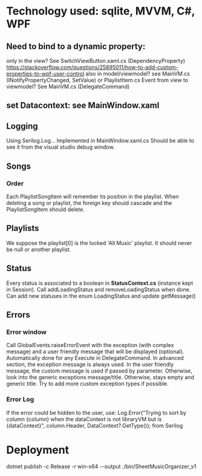 ﻿# Technology used: sqlite, MVVM, C#, WPF

## Need to bind to a dynamic property:
only in the view? See SwitchViewButton.xaml.cs (DependencyProperty)
	https://stackoverflow.com/questions/25895011/how-to-add-custom-properties-to-wpf-user-control
also in model/viewmodel? see MainVM.cs (INotifyPropertyChanged, SetValue) or PlaylistItem.cs
Event from view to viewmodel? See MainVM.cs (DelegateCommand)

## set Datacontext: see MainWindow.xaml

## Logging
Using Serilog.Log... Implemented in MainWindow.xaml.cs
Should be able to see it from the visual studio debug window.

## Songs
### Order
Each PlaylistSongItem will remember its position in the playlist.
When deleting a song or playlist, the foreign key should cascade and the PlaylistSongItem should delete.

## Playlists
We suppose the playlist[0] is the locked 'All Music' playlist. It should never be null or another playlist.

## Status
Every status is associated to a boolean in **StatusContext.cs** (instance kept in Session).
Call addLoadingStatus and removeLoadingStatus when done.
Can add new statuses in the enum LoadingStatus and update getMessage()

## Errors
### Error window
Call GlobalEvents.raiseErrorEvent with the exception (with complex message) and a user friendly message that will be displayed (optional).
Automatically done for any Execute in DelegateCommand.
In advanced section, the exception message is always used. In the user friendly message, the custom message is used if passed by parameter.
Otherwise, look into the generic exceptions message/title. Otherwise, stays empty and generic title. Try to add more custom exception types if possible.
### Error Log
If the error could be hidden to the user, use: Log.Error("Trying to sort by column {column} when the dataContext is not libraryVM but is {dataContext}", column.Header, DataContext?.GetType());
from Serilog

# Deployment
dotnet publish -c Release -r win-x64 --output ./bin/SheetMusicOrganizer_v1
